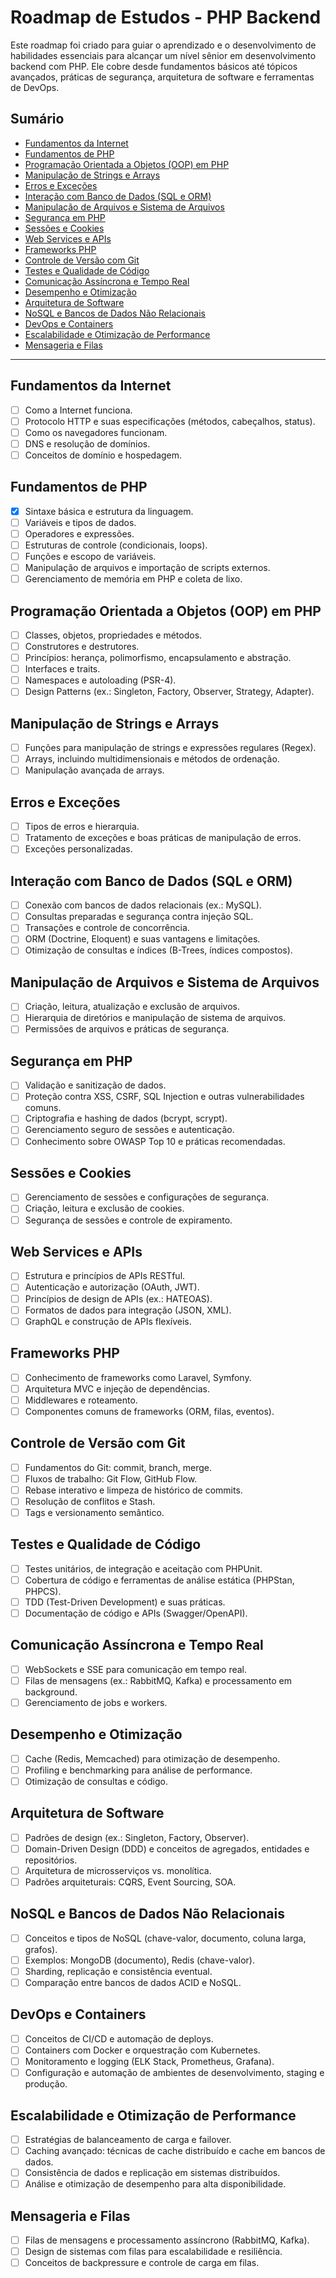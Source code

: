 # Roadmap de Estudos - PHP Backend

Este roadmap foi criado para guiar o aprendizado e o desenvolvimento de habilidades essenciais para alcançar um nível sênior em desenvolvimento backend com PHP. Ele cobre desde fundamentos básicos até tópicos avançados, práticas de segurança, arquitetura de software e ferramentas de DevOps.

## Sumário

- [Fundamentos da Internet](#fundamentos-da-internet)
- [Fundamentos de PHP](#fundamentos-de-php)
- [Programação Orientada a Objetos (OOP) em PHP](#programação-orientada-a-objetos-oop-em-php)
- [Manipulação de Strings e Arrays](#manipulação-de-strings-e-arrays)
- [Erros e Exceções](#erros-e-exceções)
- [Interação com Banco de Dados (SQL e ORM)](#interação-com-banco-de-dados-sql-e-orm)
- [Manipulação de Arquivos e Sistema de Arquivos](#manipulação-de-arquivos-e-sistema-de-arquivos)
- [Segurança em PHP](#segurança-em-php)
- [Sessões e Cookies](#sessões-e-cookies)
- [Web Services e APIs](#web-services-e-apis)
- [Frameworks PHP](#frameworks-php)
- [Controle de Versão com Git](#controle-de-versão-com-git)
- [Testes e Qualidade de Código](#testes-e-qualidade-de-código)
- [Comunicação Assíncrona e Tempo Real](#comunicação-assíncrona-e-tempo-real)
- [Desempenho e Otimização](#desempenho-e-otimização)
- [Arquitetura de Software](#arquitetura-de-software)
- [NoSQL e Bancos de Dados Não Relacionais](#nosql-e-bancos-de-dados-não-relacionais)
- [DevOps e Containers](#devops-e-containers)
- [Escalabilidade e Otimização de Performance](#escalabilidade-e-otimização-de-performance)
- [Mensageria e Filas](#mensageria-e-filas)

---

## Fundamentos da Internet
- [ ] Como a Internet funciona.
- [ ] Protocolo HTTP e suas especificações (métodos, cabeçalhos, status).
- [ ] Como os navegadores funcionam.
- [ ] DNS e resolução de domínios.
- [ ] Conceitos de domínio e hospedagem.

## Fundamentos de PHP
- [x] Sintaxe básica e estrutura da linguagem.
- [ ] Variáveis e tipos de dados.
- [ ] Operadores e expressões.
- [ ] Estruturas de controle (condicionais, loops).
- [ ] Funções e escopo de variáveis.
- [ ] Manipulação de arquivos e importação de scripts externos.
- [ ] Gerenciamento de memória em PHP e coleta de lixo.

## Programação Orientada a Objetos (OOP) em PHP
- [ ] Classes, objetos, propriedades e métodos.
- [ ] Construtores e destrutores.
- [ ] Princípios: herança, polimorfismo, encapsulamento e abstração.
- [ ] Interfaces e traits.
- [ ] Namespaces e autoloading (PSR-4).
- [ ] Design Patterns (ex.: Singleton, Factory, Observer, Strategy, Adapter).

## Manipulação de Strings e Arrays
- [ ] Funções para manipulação de strings e expressões regulares (Regex).
- [ ] Arrays, incluindo multidimensionais e métodos de ordenação.
- [ ] Manipulação avançada de arrays.

## Erros e Exceções
- [ ] Tipos de erros e hierarquia.
- [ ] Tratamento de exceções e boas práticas de manipulação de erros.
- [ ] Exceções personalizadas.

## Interação com Banco de Dados (SQL e ORM)
- [ ] Conexão com bancos de dados relacionais (ex.: MySQL).
- [ ] Consultas preparadas e segurança contra injeção SQL.
- [ ] Transações e controle de concorrência.
- [ ] ORM (Doctrine, Eloquent) e suas vantagens e limitações.
- [ ] Otimização de consultas e índices (B-Trees, índices compostos).

## Manipulação de Arquivos e Sistema de Arquivos
- [ ] Criação, leitura, atualização e exclusão de arquivos.
- [ ] Hierarquia de diretórios e manipulação de sistema de arquivos.
- [ ] Permissões de arquivos e práticas de segurança.

## Segurança em PHP
- [ ] Validação e sanitização de dados.
- [ ] Proteção contra XSS, CSRF, SQL Injection e outras vulnerabilidades comuns.
- [ ] Criptografia e hashing de dados (bcrypt, scrypt).
- [ ] Gerenciamento seguro de sessões e autenticação.
- [ ] Conhecimento sobre OWASP Top 10 e práticas recomendadas.

## Sessões e Cookies
- [ ] Gerenciamento de sessões e configurações de segurança.
- [ ] Criação, leitura e exclusão de cookies.
- [ ] Segurança de sessões e controle de expiramento.

## Web Services e APIs
- [ ] Estrutura e princípios de APIs RESTful.
- [ ] Autenticação e autorização (OAuth, JWT).
- [ ] Princípios de design de APIs (ex.: HATEOAS).
- [ ] Formatos de dados para integração (JSON, XML).
- [ ] GraphQL e construção de APIs flexíveis.

## Frameworks PHP
- [ ] Conhecimento de frameworks como Laravel, Symfony.
- [ ] Arquitetura MVC e injeção de dependências.
- [ ] Middlewares e roteamento.
- [ ] Componentes comuns de frameworks (ORM, filas, eventos).

## Controle de Versão com Git
- [ ] Fundamentos do Git: commit, branch, merge.
- [ ] Fluxos de trabalho: Git Flow, GitHub Flow.
- [ ] Rebase interativo e limpeza de histórico de commits.
- [ ] Resolução de conflitos e Stash.
- [ ] Tags e versionamento semântico.

## Testes e Qualidade de Código
- [ ] Testes unitários, de integração e aceitação com PHPUnit.
- [ ] Cobertura de código e ferramentas de análise estática (PHPStan, PHPCS).
- [ ] TDD (Test-Driven Development) e suas práticas.
- [ ] Documentação de código e APIs (Swagger/OpenAPI).

## Comunicação Assíncrona e Tempo Real
- [ ] WebSockets e SSE para comunicação em tempo real.
- [ ] Filas de mensagens (ex.: RabbitMQ, Kafka) e processamento em background.
- [ ] Gerenciamento de jobs e workers.

## Desempenho e Otimização
- [ ] Cache (Redis, Memcached) para otimização de desempenho.
- [ ] Profiling e benchmarking para análise de performance.
- [ ] Otimização de consultas e código.

## Arquitetura de Software
- [ ] Padrões de design (ex.: Singleton, Factory, Observer).
- [ ] Domain-Driven Design (DDD) e conceitos de agregados, entidades e repositórios.
- [ ] Arquitetura de microsserviços vs. monolítica.
- [ ] Padrões arquiteturais: CQRS, Event Sourcing, SOA.

## NoSQL e Bancos de Dados Não Relacionais
- [ ] Conceitos e tipos de NoSQL (chave-valor, documento, coluna larga, grafos).
- [ ] Exemplos: MongoDB (documento), Redis (chave-valor).
- [ ] Sharding, replicação e consistência eventual.
- [ ] Comparação entre bancos de dados ACID e NoSQL.

## DevOps e Containers
- [ ] Conceitos de CI/CD e automação de deploys.
- [ ] Containers com Docker e orquestração com Kubernetes.
- [ ] Monitoramento e logging (ELK Stack, Prometheus, Grafana).
- [ ] Configuração e automação de ambientes de desenvolvimento, staging e produção.

## Escalabilidade e Otimização de Performance
- [ ] Estratégias de balanceamento de carga e failover.
- [ ] Caching avançado: técnicas de cache distribuído e cache em bancos de dados.
- [ ] Consistência de dados e replicação em sistemas distribuídos.
- [ ] Análise e otimização de desempenho para alta disponibilidade.

## Mensageria e Filas
- [ ] Filas de mensagens e processamento assíncrono (RabbitMQ, Kafka).
- [ ] Design de sistemas com filas para escalabilidade e resiliência.
- [ ] Conceitos de backpressure e controle de carga em filas.
